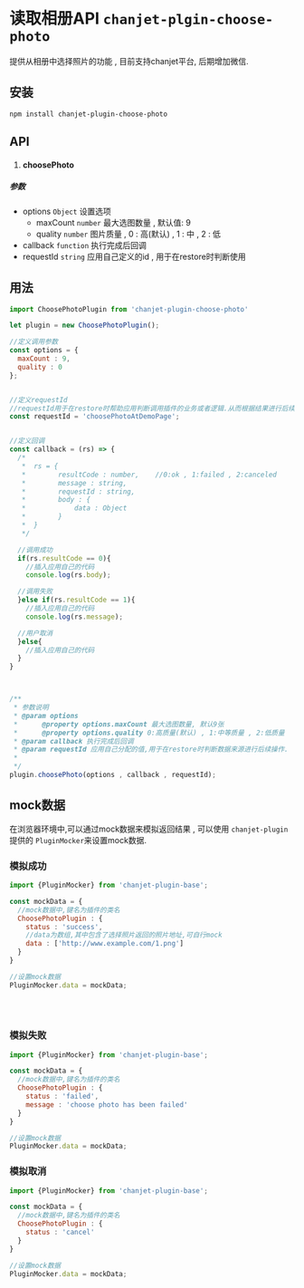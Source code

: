 # 读取相册API `chanjet-plgin-choose-photo`

提供从相册中选择照片的功能 , 目前支持chanjet平台, 后期增加微信.



## 安装

```
npm install chanjet-plugin-choose-photo
```



## API



1. #### choosePhoto

##### 参数

- options `Object` 设置选项
  - maxCount `number` 最大选图数量 , 默认值: 9
  - quality `number` 图片质量 , 0 : 高(默认) , 1 : 中 , 2 : 低
- callback `function` 执行完成后回调
- requestId `string` 应用自己定义的id , 用于在restore时判断使用





## 用法

```javascript
import ChoosePhotoPlugin from 'chanjet-plugin-choose-photo'

let plugin = new ChoosePhotoPlugin();

//定义调用参数
const options = {
  maxCount : 9,
  quality : 0
};


//定义requestId 
//requestId用于在restore时帮助应用判断调用插件的业务或者逻辑.从而根据结果进行后续操作
const requestId = 'choosePhotoAtDemoPage';


//定义回调
const callback = (rs) => {
  /*
   *  rs = {
   *		resultCode : number,	//0:ok , 1:failed , 2:canceled
   *		message : string,	
   *		requestId : string,
   *		body : {
   *			data : Object
   *		}
   *  }
   */

  //调用成功
  if(rs.resultCode == 0){
	//插入应用自己的代码
    console.log(rs.body);

  //调用失败
  }else if(rs.resultCode == 1){
  	//插入应用自己的代码
    console.log(rs.message);

  //用户取消
  }else{
  	//插入应用自己的代码
  }
}



/**
 * 参数说明
 * @param options
 *      @property options.maxCount 最大选图数量, 默认9张
 *      @property options.quality 0:高质量(默认) , 1:中等质量 , 2:低质量
 * @param callback 执行完成后回调
 * @param requestId 应用自己分配的值,用于在restore时判断数据来源进行后续操作.
 *
 */
plugin.choosePhoto(options , callback , requestId);
```





## mock数据

在浏览器环境中,可以通过mock数据来模拟返回结果 , 可以使用 `chanjet-plugin` 提供的 `PluginMocker`来设置mock数据.



### 模拟成功

```javascript
import {PluginMocker} from 'chanjet-plugin-base';

const mockData = {
  //mock数据中,键名为插件的类名
  ChoosePhotoPlugin : {
    status : 'success',
    //data为数组,其中包含了选择照片返回的照片地址,可自行mock
    data : ['http://www.example.com/1.png']
  }
}

//设置mock数据
PluginMocker.data = mockData;
  
  
  
```



### 模拟失败

```javascript
import {PluginMocker} from 'chanjet-plugin-base';

const mockData = {
  //mock数据中,键名为插件的类名
  ChoosePhotoPlugin : {
    status : 'failed',
    message : 'choose photo has been failed'
  }
}

//设置mock数据
PluginMocker.data = mockData;
```



### 模拟取消

```javascript
import {PluginMocker} from 'chanjet-plugin-base';

const mockData = {
  //mock数据中,键名为插件的类名
  ChoosePhotoPlugin : {
    status : 'cancel'
  }
}

//设置mock数据
PluginMocker.data = mockData;
```








